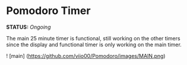 # Pomodoro Timer  

**STATUS:** *Ongoing*  

The main 25 minute timer is functional, still working on the other timers since the display and functional timer is only working on the main timer.  

! [main] (https://github.com/viio00/Pomodoro/images/MAIN.png)
